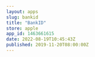 ```yaml
---
layout: apps
slug: bankid
title: "BankID"
store: apple
app_id: 1463661615
date: 2022-08-19T10:45:43Z
published: 2019-11-20T08:00:00Z
---
```

